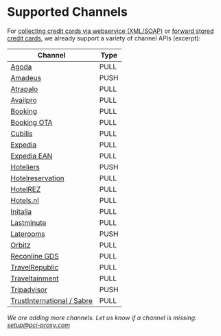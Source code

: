 # Supported Channels

For [collecting credit cards via webservice (XML/SOAP)](webservice.html) or [forward stored credit cards](forward.html), we already support a variety of channel APIs (excerpt): 

| Channel | Type | 
| -- | -- | 
| [Agoda](https://www.agoda.com) | PULL |
| [Amadeus](http://www.amadeus.com/) | PUSH |
| [Atrapalo](https://www.atrapalo.com/) | PULL |
| [Availpro](http://site.availpro.com/) | PULL |
| [Booking](https://www.booking.com/) | PULL | 
| [Booking OTA](https://www.booking.com/) | PULL | 
| [Cubilis](http://www.cubilis.com/) | PULL | 
| [Expedia](https://www.expedia.com) | PULL | 
| [Expedia EAN](http://www.ean.com/) | PULL | 
| [Hoteliers](https://www.hoteliers.com) | PUSH |
| [Hotelreservation](https://www.hotelreservation.com/) | PULL |
| [HotelREZ](https://www.hotelrez.net/) | PULL |
| [Hotels.nl](http://www.hotels.nl/) | PULL |
| [Initalia](http://www.initalia.it/) | PULL | 
| [Lastminute](http://www.lastminute.com/) | PULL |
| [Laterooms](http://www.laterooms.com/) | PUSH |
| [Orbitz](https://www.orbitz.com/) | PULL | 
| [Reconline GDS](http://www.reconline.com) | PULL |
| [TravelRepublic](https://www.travelrepublic.co.uk/) | PULL |
| [Traveltainment](http://www.traveltainment.de/) | PULL |
| [Tripadvisor](http://developer-tripadvisor.com/connectivity-solutions/instant-booking-api/documentation/booking_submit/) | PUSH |
| [TrustInternational / Sabre](http://www.trustinternational.com/) | PULL |

*We are adding more channels. Let us know if a channel is missing: [setup@pci-proxy.com](mailto:setup@pci-proxy.com)*